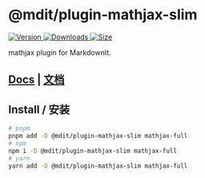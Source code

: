 # @mdit/plugin-mathjax-slim

[![Version](https://img.shields.io/npm/v/@mdit/plugin-mathjax-slim.svg?style=flat-square&logo=npm) ![Downloads](https://img.shields.io/npm/dm/@mdit/plugin-mathjax-slim.svg?style=flat-square&logo=npm) ![Size](https://img.shields.io/bundlephobia/min/@mdit/plugin-mathjax-slim?style=flat-square&logo=npm)](https://www.npmjs.com/package/@mdit/plugin-mathjax-slim)

mathjax plugin for MarkdownIt.

## [Docs](https://mdit-plugins.github.io/mathjax.html) | [文档](https://mdit-plugins.github.io/zh/mathjax.html)

## Install / 安装

```bash
# pnpm
pnpm add -D @mdit/plugin-mathjax-slim mathjax-full
# npm
npm i -D @mdit/plugin-mathjax-slim mathjax-full
# yarn
yarn add -D @mdit/plugin-mathjax-slim mathjax-full
```
